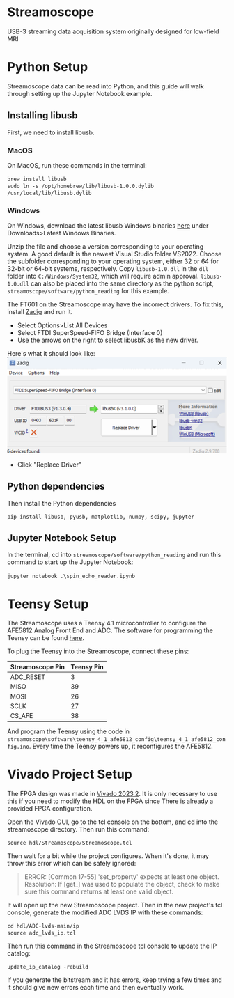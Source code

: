 # Streamoscope
USB-3 streaming data acquisition system originally designed for low-field MRI

# Python Setup

Streamoscope data can be read into Python, and this guide will walk through setting up the Jupyter Notebook example.

## Installing libusb

First, we need to install libusb.

### MacOS

On MacOS, run these commands in the terminal: 
```
brew install libusb
sudo ln -s /opt/homebrew/lib/libusb-1.0.0.dylib /usr/local/lib/libusb.dylib
```

### Windows

On Windows, download the latest libusb Windows binaries [here](https://libusb.info/) under Downloads>Latest Windows Binaries.

Unzip the file and choose a version corresponding to your operating system. A good default is the newest Visual Studio folder VS2022. Choose the subfolder corresponding to your operating system, either 32 or 64 for 32-bit or 64-bit systems, respectively. Copy ```libusb-1.0.dll``` in the ```dll``` folder into ```C:/Windows/System32```, which will require admin approval. ```libusb-1.0.dll``` can also be placed into the same directory as the python script, ```streamoscope/software/python_reading``` for this example.

The FT601 on the Streamoscope may have the incorrect drivers. To fix this, install [Zadig](https://zadig.akeo.ie/) and run it.

* Select Options\>List All Devices
* Select FTDI SuperSpeed-FIFO Bridge (Interface 0)
* Use the arrows on the right to select libusbK as the new driver.

Here's what it should look like:
![Zadig](./docs/images/zadig.png)

* Click "Replace Driver"


## Python dependencies


Then install the Python dependencies

```
pip install libusb, pyusb, matplotlib, numpy, scipy, jupyter
```

## Jupyter Notebook Setup

In the terminal, cd into ```streamoscope/software/python_reading``` and run this command to start up the Jupyter Notebook:

```jupyter notebook .\spin_echo_reader.ipynb```


# Teensy Setup

The Streamoscope uses a Teensy 4.1 microcontroller to configure the AFE5812 Analog Front End and ADC. The software for programming the Teensy can be found [here](https://www.pjrc.com/teensy/td_download.html).

To plug the Teensy into the Streamoscope, connect these pins:

| Streamoscope Pin | Teensy Pin |
| ---------------- | ---------- |
| ADC_RESET        | 3          |      
| MISO             | 39         |
| MOSI             | 26         |
| SCLK             | 27         |
| CS_AFE           | 38         |

And program the Teensy using the code in ```streamoscope\software\teensy_4_1_afe5812_config\teensy_4_1_afe5812_config.ino```. Every time the Teensy powers up, it reconfigures the AFE5812. 



# Vivado Project Setup
The FPGA design was made in [Vivado 2023.2](https://www.xilinx.com/support/download/index.html/content/xilinx/en/downloadNav/vivado-design-tools/2023-2.html). It is only necessary to use this if you need to modify the HDL on the FPGA since There is already a provided FPGA configuration.

Open the Vivado GUI, go to the tcl console on the bottom, and cd into the streamoscope directory. Then run this command:

```
source hdl/Streamoscope/Streamoscope.tcl
```

Then wait for a bit while the project configures. When it's done, it may throw this error which can be safely ignored:

>ERROR: [Common 17-55] 'set_property' expects at least one object.
Resolution: If [get_<value>] was used to populate the object, check to make sure this command returns at least one valid object.

It will open up the new Streamoscope project. Then in the new project's tcl console, generate the modified ADC LVDS IP with these commands:

```
cd hdl/ADC-lvds-main/ip
source adc_lvds_ip.tcl
```

Then run this command in the Streamoscope tcl console to update the IP catalog:

```
update_ip_catalog -rebuild
```

If you generate the bitstream and it has errors, keep trying a few times and it should give new errors each time and then eventually work. 